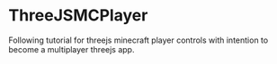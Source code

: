 # ThreeJSMCPlayer
Following tutorial for threejs minecraft player controls with intention to become a multiplayer threejs app.
